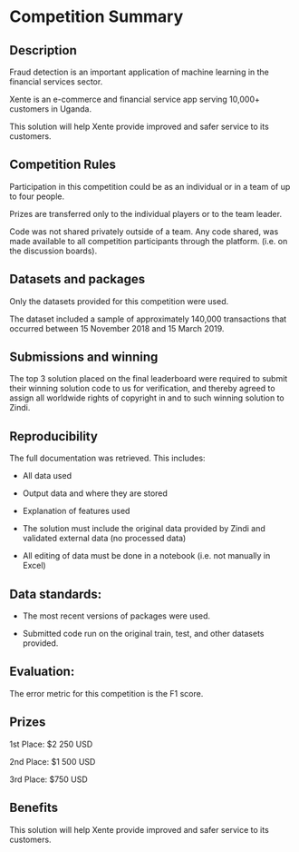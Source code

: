 
# Competition Summary

## Description

Fraud detection is an important application of machine learning in the financial services sector.

Xente is an e-commerce and financial service app serving 10,000+ customers in Uganda.

This solution will help Xente provide improved and safer service to its customers.




## Competition Rules

Participation in this competition could be as an individual or in a team of up to four people.

Prizes are transferred only to the individual players or to the team leader.

Code was not shared privately outside of a team. Any code shared, was made available to all competition participants through the platform. (i.e. on the discussion boards).


## Datasets and packages

Only the datasets provided for this competition were used.

The dataset included a sample of approximately 140,000 transactions that occurred between 15 November 2018 and 15 March 2019.


## Submissions and winning

The top 3 solution placed on the final leaderboard were required to submit their winning solution code to us for verification, and thereby agreed to assign all worldwide rights of copyright in and to such winning solution to Zindi.


## Reproducibility

The full documentation was retrieved. This includes:
- All data used

- Output data and where they are stored

- Explanation of features used

- The solution must include the original data provided by Zindi and validated external data (no processed data)

- All editing of data must be done in a notebook (i.e. not manually in Excel)


## Data standards:

- The most recent versions of packages were used.

- Submitted code run on the original train, test, and other datasets provided.


## Evaluation:

The error metric for this competition is the F1 score.

## Prizes

1st Place: $2 250 USD

2nd Place: $1 500 USD

3rd Place: $750 USD


## Benefits

 This solution will help Xente provide improved and safer service to its customers.